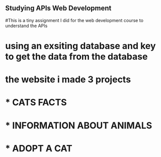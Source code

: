 ## Studying APIs Web Development
#This is a tiny assignment I did for the web development course to understand the APIs 
# using an exsiting database and key to get the data from the database 

# the website i made 3 projects
# * CATS FACTS 
# * INFORMATION ABOUT ANIMALS
# * ADOPT A CAT 

